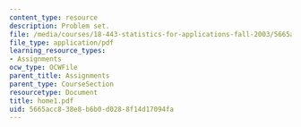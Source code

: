 ```yaml
---
content_type: resource
description: Problem set.
file: /media/courses/18-443-statistics-for-applications-fall-2003/5665acc838e8b6b0d0288f14d17094fa_home1.pdf
file_type: application/pdf
learning_resource_types:
- Assignments
ocw_type: OCWFile
parent_title: Assignments
parent_type: CourseSection
resourcetype: Document
title: home1.pdf
uid: 5665acc8-38e8-b6b0-d028-8f14d17094fa
---
```


